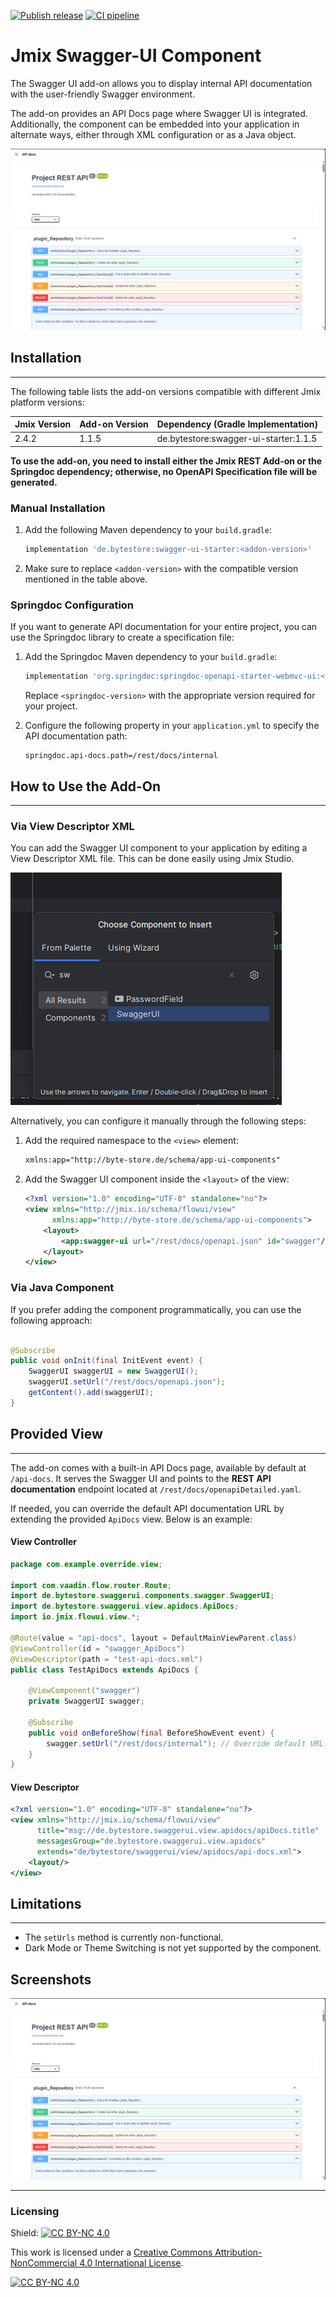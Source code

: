 [![Publish release](https://github.com/Gamer08YT/jmix-swagger-ui-addon/actions/workflows/release.yml/badge.svg)](https://github.com/Gamer08YT/jmix-swagger-ui-addon/actions/workflows/release.yml) [![CI pipeline](https://github.com/Gamer08YT/jmix-swagger-ui-addon/actions/workflows/test.yml/badge.svg)](https://github.com/Gamer08YT/jmix-swagger-ui-addon/actions/workflows/test.yml)

# Jmix Swagger-UI Component

The Swagger UI add-on allows you to display internal API documentation with the user-friendly Swagger environment.

The add-on provides an API Docs page where Swagger UI is integrated. Additionally, the component can be embedded into
your application in alternate ways, either through XML configuration or as a Java object.

![Swagger UI Component](assets/img/swagger-ui.png)

## Installation

___

The following table lists the add-on versions compatible with different Jmix platform versions:

| Jmix Version | Add-on Version | Dependency (Gradle Implementation)    |
|--------------|----------------|---------------------------------------|
| 2.4.2        | 1.1.5          | de.bytestore:swagger-ui-starter:1.1.5 |

**To use the add-on, you need to install either the Jmix REST Add-on or the Springdoc dependency; otherwise, no OpenAPI
Specification file will be generated.**

### Manual Installation

1. Add the following Maven dependency to your `build.gradle`:
    ```groovy
    implementation 'de.bytestore:swagger-ui-starter:<addon-version>'
    ```

2. Make sure to replace `<addon-version>` with the compatible version mentioned in the table above.

### Springdoc Configuration

If you want to generate API documentation for your entire project, you can use the Springdoc library to create a
specification file:

1. Add the Springdoc Maven dependency to your `build.gradle`:
    ```groovy
    implementation 'org.springdoc:springdoc-openapi-starter-webmvc-ui:<springdoc-version>'
    ```

   Replace `<springdoc-version>` with the appropriate version required for your project.

2. Configure the following property in your `application.yml` to specify the API documentation path:
    ```properties
    springdoc.api-docs.path=/rest/docs/internal
    ```

## How to Use the Add-On

___

### Via View Descriptor XML

You can add the Swagger UI component to your application by editing a View Descriptor XML file. This can be done easily
using Jmix Studio.

![Add via Studio](assets/img/studio.png)

Alternatively, you can configure it manually through the following steps:

1. Add the required namespace to the `<view>` element:
    ```xml
    xmlns:app="http://byte-store.de/schema/app-ui-components"
    ```

2. Add the Swagger UI component inside the `<layout>` of the view:
    ```xml
    <?xml version="1.0" encoding="UTF-8" standalone="no"?>
    <view xmlns="http://jmix.io/schema/flowui/view"
          xmlns:app="http://byte-store.de/schema/app-ui-components">
        <layout>
            <app:swagger-ui url="/rest/docs/openapi.json" id="swagger"/>
        </layout>
    </view>
    ```

### Via Java Component

If you prefer adding the component programmatically, you can use the following approach:

```java

@Subscribe
public void onInit(final InitEvent event) {
    SwaggerUI swaggerUI = new SwaggerUI();
    swaggerUI.setUrl("/rest/docs/openapi.json");
    getContent().add(swaggerUI);
}
```

## Provided View

___

The add-on comes with a built-in API Docs page, available by default at `/api-docs`. It serves the Swagger UI and points
to the **REST API documentation** endpoint located at `/rest/docs/openapiDetailed.yaml`.

If needed, you can override the default API documentation URL by extending the provided `ApiDocs` view. Below is an
example:

#### View Controller

```java
package com.example.override.view;

import com.vaadin.flow.router.Route;
import de.bytestore.swaggerui.components.swagger.SwaggerUI;
import de.bytestore.swaggerui.view.apidocs.ApiDocs;
import io.jmix.flowui.view.*;

@Route(value = "api-docs", layout = DefaultMainViewParent.class)
@ViewController(id = "swagger_ApiDocs")
@ViewDescriptor(path = "test-api-docs.xml")
public class TestApiDocs extends ApiDocs {

    @ViewComponent("swagger")
    private SwaggerUI swagger;

    @Subscribe
    public void onBeforeShow(final BeforeShowEvent event) {
        swagger.setUrl("/rest/docs/internal"); // Override default URL.
    }
}
```

#### View Descriptor

```xml
<?xml version="1.0" encoding="UTF-8" standalone="no"?>
<view xmlns="http://jmix.io/schema/flowui/view"
      title="msg://de.bytestore.swaggerui.view.apidocs/apiDocs.title"
      messagesGroup="de.bytestore.swaggerui.view.apidocs"
      extends="de/bytestore/swaggerui/view/apidocs/api-docs.xml">
    <layout/>
</view>
```

## Limitations

___

- The `setUrls` method is currently non-functional.
- Dark Mode or Theme Switching is not yet supported by the component.

## Screenshots

![Swagger UI Component](assets/img/swagger-ui.png)

---

### Licensing

Shield: [![CC BY-NC 4.0][cc-by-nc-shield]][cc-by-nc]

This work is licensed under a [Creative Commons Attribution-NonCommercial 4.0 International License][cc-by-nc].

[![CC BY-NC 4.0][cc-by-nc-image]][cc-by-nc]

[cc-by-nc]: https://creativecommons.org/licenses/by-nc/4.0/

[cc-by-nc-image]: https://licensebuttons.net/l/by-nc/4.0/88x31.png

[cc-by-nc-shield]: https://img.shields.io/badge/License-CC%20BY--NC%204.0-lightgrey.svg
